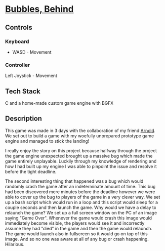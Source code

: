 # [Bubbles, Behind](https://github.com/realtradam/TOJam2023)

## Controls

### Keyboard
- WASD - Movement

### Controller
Left Joystick - Movement

## Tech Stack
C and a home-made custom game engine with BGFX

## Description

This game was made in 3 days with the collaboration of my friend [Arnold](https://github.com/arngo). We set out to build a game with my woefully unprepared prototype game engine and managed to stick the landing!

I really enjoy the story on this project because halfway through the project the game engine unexpected brought up a massive bug which made the game entirely unplayable. Luckily through my knowledge of rendering and how I had built up my engine I was able to pinpoint the issue and resolve it before the tight deadline.

The second interesting thing that happened was a bug which would randomly crash the game after an indeterminate amount of time. This bug had been discovered mere minutes before the deadline however we were able to cover up the bug to players of the game in a very clever way. We set up a bash script which would run in a loop and this script would sleep for a couple seconds and then launch the game. Why would we have a delay to relaunch the game? We set up a full screen window on the PC of an image saying "Game Over". Whenever the game would crash this image would immediately become visible, the players would see it and incorrectly assume they had "died" in the game and then the game would relaunch. The game would launch also in fullscreen so it would go on top of this image. And so no one was aware at all of any bug or crash happening. Hilarious.
